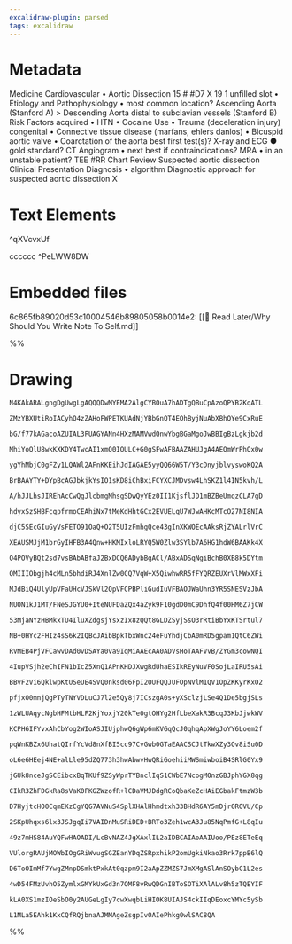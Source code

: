 ```yaml
---
excalidraw-plugin: parsed
tags: excalidraw
---
```

# Metadata
Medicine
Cardiovascular
• Aortic Dissection
15 #
#D7 X 19
1 unfilled slot
• Etiology and Pathophysiology
• most common location? Ascending Aorta (Stanford A) > Descending Aorta distal to subclavian vessels
(Stanford B)
Risk Factors
acquired
• HTN
• Cocaine Use
• Trauma (deceleration injury)
congenital
• Connective tissue disease (marfans, ehlers danlos)
• Bicuspid aortic valve
• Coarctation of the aorta
best first test(s)? X-ray and ECG
●
gold standard? CT Angiogram
• next best if contraindications? MRA
• in an unstable patient? TEE
#RR Chart Review
Suspected aortic dissection
Clinical Presentation
Diagnosis
• algorithm
Diagnostic approach for suspected aortic dissection
X

# Text Elements
 ^qXVcvxUf

cccccc ^PeLWW8DW


# Embedded files
6c865fb89020d53c10004546b89805058b0014e2: [[💚 Read Later/Why Should You Write Note To Self.md]]

%%
# Drawing
```compressed-json
N4KAkARALgngDgUwgLgAQQQDwMYEMA2AlgCYBOuA7hADTgQBuCpAzoQPYB2KqATL

ZMzYBXUtiRoIACyhQ4zZAHoFWPETKUAdNjYBbGnQT4EOhByjNuAbXBhQYe9CxRuE

bG/f77kAGacoAZUIAL3FUAGYANn4HXzMAMVwdQnwYbgBGaMgoJwBBIgBzLgkjb2d

MhiYoQlU8wkKXKDY4TwcAI1xmQ0IOULC+G0gSFwAFBAAZAHUJgA4AEQmWrPhQx0w

ygYhMbjC0gFZy1LQAWl2AFnKKEihJdIAGAE5yyQQ66W5T/Y3cDnyjblvyswoKQ2A

BrBAAYTY+DYpBcAGJbkjkYsIO1sKD8iChBxiFCYXCJMDvsw4LhSKZ1l4IN5kvh/L

A/hJJLhsJIREhAcCwQgJlcbmgMhsgSDwQyYEz0II1KjsflJD1mBZBeUmqzCLA7gD

hdyxSzSHBFcqpfrmoCEAhiNx7tMeKdHhtGCx2EVUELqU7WJwAHKcMTcO27NI8NIA

djC5SEcGIuGyVsFETO91OaQ+O2T5UIzFmhgQce43gInXKWOEcAAksRjZYALrlVrC

XEAUSMJjM1brGyIHFB3A4Qnw+HKMIxloLRYQ5W0Zlw3SYlb7A6HG1hdW6BAAKk4X

O4POVyBQt2sd7vsBAbABfaJ2BxDCQ6ADybBgACl/ABxADSqNgiBchB0XB8k5DYtm

OMIIIObgjh4cMLn5bhdiRJ4XnlZw0CQ7VqW+X5QiwhwRR5fFYQRZEUXrVlMWxXFi

MJdBiQ4UlyUpVFaUHcVJSkVl2QpVFCPBPliGudIuVFBAOJWaUhn3YR5SNESVzJbA

NUON1kJ1MT/FNeSJGYU0+IteNUFDaZQx4aZyk9F10gdD0mC9DhfQ4f00HM6Z7jCW

53MjaNYzHBMkxTU4IluXZdgsjYsxzIx8zQQt8GLDZSyjSsO3rRtiBbYxKTSrtul7

NB+0HYc2FHIz4sS6k2IQBcJAibBpkTbxWnc24eFuYhdjCbA0mRD5gpam1QtC6ZWi

RVMEB4PjVFCawvDAd0vDSAYa0va9IqMiAAEcAA0ADVsHoTAAFVvB/ZYGm3cowNQI

4IupVSjh2eChIFN1bIcZ5XnQ1APnKHDJXwgRdUhaESIkREyNuVF0SojLaIRU5sAi

BBvF2Vi6QklwpKtUSeUE4SVQ0nksd06FpI2OUFQQJUFOpNVlM1QV1OpZKKyrKxO2

pfjxO0mnjQgPTyTNYVDLuCJ7l2e5Qy8j7ICszgA0s+yXSclzjLSe4Q1De5bgjSLs

1zWLUAqycNgbHFMtbHLF2KjYoxjY20kTe0gtOHYg2HfLbeXakR3BcqJ3KbJjwkWV

KCPH6IFYvxAhCbYog2WIoASJIUjphwQ6gWp6mKVGqQcJ0qhqApXWgJoYY6Loem2f

pqWnKBZx6UhatQIrfYcVd8nXfBI5cc97CvGwb0GTaEAACSCJtTkwXZy3Ov8iSu0D

oL6e6HEej4NE+alLle95dZQ773h3hwAbwvHwQRiGoehiiMWSmiwboiB4SRlG0Yx9

jGUk8nceJgSCEibcxBqTKUf9ZSyWprTYBnclIqS1CWbE7NcogM0nzGBJphYGX8qg

CIkR3ZhFDGkRa8sVaK0FKGZWzofR+lCDaVMJDdgRCoQbaKeZcHAiEGbakFtmzW3b

D7HyjtcHO0CqmEKzCgYQG7AVNuS4SplXHAlHhmdtxh33BHdR6AY5mDjr0ROVU/Cp

2SKpUhqxs6lx3JSJgqIi7VAIDnMuSRiDED+BRTo3Zeh1wcA3Ju85NqPmfG+L8qIu

49z7mHS84AuYQFwHAOADI/LcBvNAZ4JgXAxlIL2aIDBCAIAoAAIUoo/PEz8ETeEq

VUlorgRAUjMOWbIOgGRiWvugSGZEanYDqZSRpxhikP2omUgkiNkao3Rrk7ppB6lQ

D6ToOImMf7YwgZMnpDSmktPxkAt0qzpm9I2aApZZMZS7JmXMgASlAnSOybC1L2es

4wD54FMzUvhO5ZymlxGMYkUxGd3n7OMF8vRwQDGnIBToSOTiXAlALv8h5zTQEYIF

kLA0XS1mzIOeSbO0y2AUGeLgIy7cwXwqbLiHIOK8UIAJS4ckIIqDEoxcYMYc5ySb

L1MLa5EAhk1KxCQfRQjbnaAJMMAgeZsgpIvOAIePhkg0wlSAC8QA
```
%%